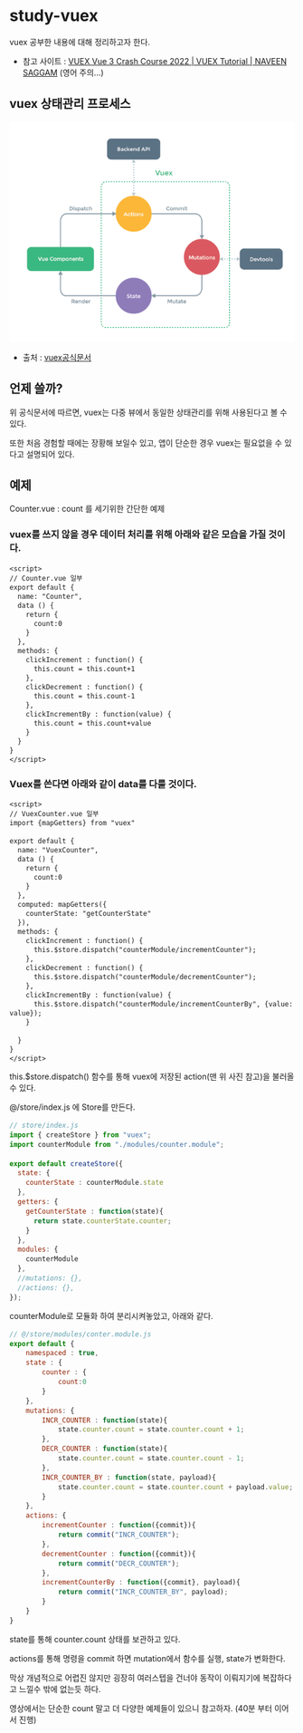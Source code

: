 # study-vuex



vuex 공부한 내용에 대해 정리하고자 한다.

- 참고 사이트 : [VUEX Vue 3 Crash Course 2022 | VUEX Tutorial | NAVEEN SAGGAM](https://www.youtube.com/watch?v=vBMY7251-Jg) (영어 주의...)



## vuex 상태관리 프로세스 

![vuex](README.assets/vuex.png)

- 출처 : [vuex공식문서](https://vuex.vuejs.org/#what-is-a-state-management-pattern)



## 언제 쓸까?

위 공식문서에 따르면, vuex는 다중 뷰에서 동일한 상태관리를 위해 사용된다고 볼 수 있다.

또한 처음 경험할 때에는 장황해 보일수 있고, 앱이 단순한 경우 vuex는 필요없을 수 있다고 설명되어 있다.



## 예제

Counter.vue : count 를 세기위한 간단한 예제

### vuex를 쓰지 않을 경우 데이터 처리를 위해 아래와 같은 모습을 가질 것이다.

```vue
<script>
// Counter.vue 일부    
export default {
  name: "Counter",
  data () {
    return {
      count:0
    }
  },
  methods: {
    clickIncrement : function() {
      this.count = this.count+1
    },
    clickDecrement : function() {
      this.count = this.count-1
    },
    clickIncrementBy : function(value) {
      this.count = this.count+value
    }
  }
}
</script>
```



### Vuex를 쓴다면 아래와 같이 data를 다룰 것이다.

```vue
<script>
// VuexCounter.vue 일부
import {mapGetters} from "vuex"

export default {
  name: "VuexCounter",
  data () {
    return {
      count:0
    }
  },
  computed: mapGetters({
    counterState: "getCounterState"
  }),
  methods: {
    clickIncrement : function() {
      this.$store.dispatch("counterModule/incrementCounter");
    },
    clickDecrement : function() {
      this.$store.dispatch("counterModule/decrementCounter");
    },
    clickIncrementBy : function(value) {
      this.$store.dispatch("counterModule/incrementCounterBy", {value: value});
    }
    
  }
}
</script>
```

this.$store.dispatch() 함수를 통해 vuex에 저장된 action(맨 위 사진 참고)을 불러올 수 있다. 



@/store/index.js 에 Store를 만든다. 

```js
// store/index.js
import { createStore } from "vuex";
import counterModule from "./modules/counter.module";

export default createStore({
  state: {
    counterState : counterModule.state
  },
  getters: {
    getCounterState : function(state){
      return state.counterState.counter;
    }
  },
  modules: {
    counterModule
  },
  //mutations: {},
  //actions: {},
});

```

counterModule로 모듈화 하여 분리시켜놓았고, 아래와 같다.

```js
// @/store/modules/conter.module.js
export default {
    namespaced : true,
    state : {
        counter : {
            count:0
        }
    },
    mutations: {
        INCR_COUNTER : function(state){
            state.counter.count = state.counter.count + 1;
        },
        DECR_COUNTER : function(state){
            state.counter.count = state.counter.count - 1;
        },
        INCR_COUNTER_BY : function(state, payload){
            state.counter.count = state.counter.count + payload.value;
        }
    },
    actions: {
        incrementCounter : function({commit}){
            return commit("INCR_COUNTER");
        },
        decrementCounter : function({commit}){
            return commit("DECR_COUNTER");
        },
        incrementCounterBy : function({commit}, payload){
            return commit("INCR_COUNTER_BY", payload);
        }
    }
}
```

state를 통해 counter.count 상태를 보관하고 있다.

actions를 통해 명령을 commit 하면 mutation에서 함수를 실행,  state가 변화한다.

막상 개념적으로 어렵진 않지만 굉장히 여러스텝을 건너야 동작이 이뤄지기에 복잡하다고 느낄수 밖에 없는듯 하다.

영상에서는 단순한 count 말고 더 다양한 예제들이 있으니 참고하자. (40분 부터 이어서 진행)
